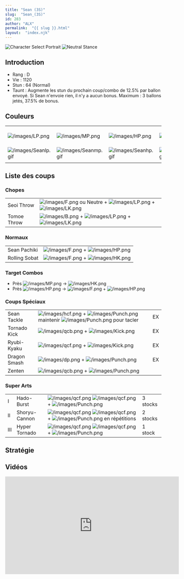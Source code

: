 ```yaml
---
title: "Sean (3S)"
slug:  "Sean_(3S)"
id: 283
author: "ALX"
permalink:  "{{ slug }}.html"
layout:  "index.njk"
---
```


![Character Select
Portrait](/images/Sean3sport.gif "Character Select Portrait") ![Neutral
Stance](/images/Sean3s-stance.gif "Neutral Stance")

## Introduction

- Rang : D
- Vie : 1120
- Stun : 64 (Normal)
- Taunt : Augmente les stun du prochain coup/combo de 12.5% par ballon
  envoyé. Si Sean n'envoie rien, il n'y a aucun bonus. Maximum : 3
  ballons jetés, 37.5% de bonus.

## Couleurs

|                                              |                                              |                                              |                                              |                                              |                                              |                                                                                                              |
|----------------------------------------------|----------------------------------------------|----------------------------------------------|----------------------------------------------|----------------------------------------------|----------------------------------------------|--------------------------------------------------------------------------------------------------------------|
| ![](/images/LP.png "/images/LP.png")         | ![](/images/MP.png "/images/MP.png")         | ![](/images/HP.png "/images/HP.png")         | ![](/images/LK.png "/images/LK.png")         | ![](/images/MK.png "/images/MK.png")         | ![](/images/HK.png "/images/HK.png")         | ![](/images/LP.png "/images/LP.png")![](/images/MK.png "/images/MK.png")![](/images/HP.png "/images/HP.png") |
| ![](/images/Seanlp.gif "/images/Seanlp.gif") | ![](/images/Seanmp.gif "/images/Seanmp.gif") | ![](/images/Seanhp.gif "/images/Seanhp.gif") | ![](/images/Seanlk.gif "/images/Seanlk.gif") | ![](/images/Seanmk.gif "/images/Seanmk.gif") | ![](/images/Seanhk.gif "/images/Seanhk.gif") | ![](/images/Seanlpmkhp.gif "/images/Seanlpmkhp.gif")                                                         |
|                                              |                                              |                                              |                                              |                                              |                                              |                                                                                                              |

## Liste des coups

### Chopes

|             |                                                                                                                            |
|-------------|----------------------------------------------------------------------------------------------------------------------------|
| Seoi Throw  | ![](/images/F.png "/images/F.png") ou Neutre + ![](/images/LP.png "/images/LP.png") + ![](/images/LK.png "/images/LK.png") |
| Tomoe Throw | ![](/images/B.png "/images/B.png") + ![](/images/LP.png "/images/LP.png") + ![](/images/LK.png "/images/LK.png")           |

### Normaux

|               |                                                                           |
|---------------|---------------------------------------------------------------------------|
| Sean Pachiki  | ![](/images/F.png "/images/F.png") + ![](/images/HP.png "/images/HP.png") |
| Rolling Sobat | ![](/images/F.png "/images/F.png") + ![](/images/HK.png "/images/HK.png") |

### Target Combos

- Près ![](/images/MP.png "/images/MP.png") -\>
  ![](/images/HK.png "/images/HK.png")
- Près ![](/images/HP.png "/images/HP.png") -\>
  ![](/images/F.png "/images/F.png") +
  ![](/images/HP.png "/images/HP.png")

### Coups Spéciaux

|              |                                                                                                                                                      |     |
|--------------|------------------------------------------------------------------------------------------------------------------------------------------------------|-----|
| Sean Tackle  | ![](/images/hcf.png "/images/hcf.png") + ![](/images/Punch.png "/images/Punch.png") maintenir ![](/images/Punch.png "/images/Punch.png") pour tacler | EX  |
| Tornado Kick | ![](/images/qcb.png "/images/qcb.png") + ![](/images/Kick.png "/images/Kick.png")                                                                    | EX  |
| Ryubi-Kyaku  | ![](/images/qcf.png "/images/qcf.png") + ![](/images/Kick.png "/images/Kick.png")                                                                    | EX  |
| Dragon Smash | ![](/images/dp.png "/images/dp.png") + ![](/images/Punch.png "/images/Punch.png")                                                                    | EX  |
| Zenten       | ![](/images/qcb.png "/images/qcb.png") + ![](/images/Punch.png "/images/Punch.png")                                                                  |     |

### Super Arts

|     |               |                                                                                                                                           |          |
|-----|---------------|-------------------------------------------------------------------------------------------------------------------------------------------|----------|
| I   | Hado-Burst    | ![](/images/qcf.png "/images/qcf.png") ![](/images/qcf.png "/images/qcf.png") + ![](/images/Punch.png "/images/Punch.png")                | 3 stocks |
| II  | Shoryu-Cannon | ![](/images/qcf.png "/images/qcf.png") ![](/images/qcf.png "/images/qcf.png") + ![](/images/Punch.png "/images/Punch.png") en répétitions | 2 stocks |
| III | Hyper Tornado | ![](/images/qcf.png "/images/qcf.png") ![](/images/qcf.png "/images/qcf.png") + ![](/images/Punch.png "/images/Punch.png")                | 1 stock  |

## Stratégie

## Vidéos

<iframe width='560' height='315' src='https://www.youtube.com/embed/2TdAXGwIcMQ' title='YouTube video player' frameborder='0' allow='accelerometer; autoplay; clipboard-write; encrypted-media; gyroscope; picture-in-picture' allowfullscreen></iframe>
